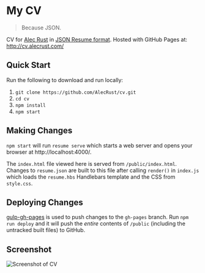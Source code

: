 # My CV

> Because JSON.

CV for [Alec Rust](http://www.alecrust.com/) in [JSON Resume format](https://jsonresume.org/). Hosted with GitHub Pages at: http://cv.alecrust.com/

## Quick Start

Run the following to download and run locally:

1. `git clone https://github.com/AlecRust/cv.git`
2. `cd cv`
3. `npm install`
4. `npm start`

## Making Changes

`npm start` will run `resume serve` which starts a web server and opens your browser at http://localhost:4000/.

The `index.html` file viewed here is served from `/public/index.html`. Changes to `resume.json` are built to this file after calling `render()` in `index.js` which loads the `resume.hbs` Handlebars template and the CSS from `style.css`.

## Deploying Changes

[gulp-gh-pages](https://github.com/shinnn/gulp-gh-pages) is used to push changes to the `gh-pages` branch. Run `npm run deploy` and it will push the *entire* contents of `/public` (including the untracked built files) to GitHub.

## Screenshot

![Screenshot of CV](http://cv.alecrust.com/screenshot.png)
